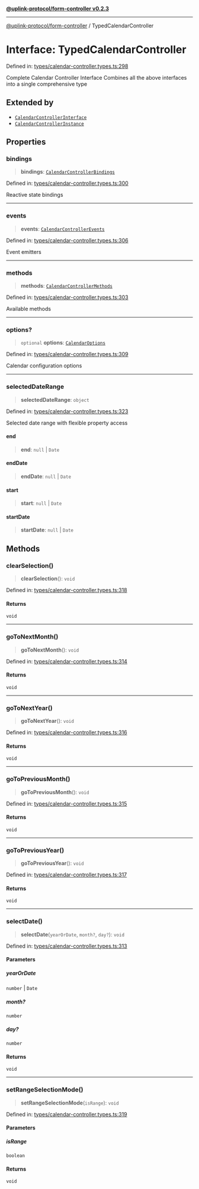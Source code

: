 [**@uplink-protocol/form-controller v0.2.3**](../README.md)

***

[@uplink-protocol/form-controller](../globals.md) / TypedCalendarController

# Interface: TypedCalendarController

Defined in: [types/calendar-controller.types.ts:298](https://github.com/jmkcoder/uplink-protocol-calendar/blob/b9b5d949a141a189c8cea12210e36bb76f18ad06/src/types/calendar-controller.types.ts#L298)

Complete Calendar Controller Interface
Combines all the above interfaces into a single comprehensive type

## Extended by

- [`CalendarControllerInterface`](CalendarControllerInterface.md)
- [`CalendarControllerInstance`](CalendarControllerInstance.md)

## Properties

### bindings

> **bindings**: [`CalendarControllerBindings`](CalendarControllerBindings.md)

Defined in: [types/calendar-controller.types.ts:300](https://github.com/jmkcoder/uplink-protocol-calendar/blob/b9b5d949a141a189c8cea12210e36bb76f18ad06/src/types/calendar-controller.types.ts#L300)

Reactive state bindings

***

### events

> **events**: [`CalendarControllerEvents`](CalendarControllerEvents.md)

Defined in: [types/calendar-controller.types.ts:306](https://github.com/jmkcoder/uplink-protocol-calendar/blob/b9b5d949a141a189c8cea12210e36bb76f18ad06/src/types/calendar-controller.types.ts#L306)

Event emitters

***

### methods

> **methods**: [`CalendarControllerMethods`](CalendarControllerMethods.md)

Defined in: [types/calendar-controller.types.ts:303](https://github.com/jmkcoder/uplink-protocol-calendar/blob/b9b5d949a141a189c8cea12210e36bb76f18ad06/src/types/calendar-controller.types.ts#L303)

Available methods

***

### options?

> `optional` **options**: [`CalendarOptions`](CalendarOptions.md)

Defined in: [types/calendar-controller.types.ts:309](https://github.com/jmkcoder/uplink-protocol-calendar/blob/b9b5d949a141a189c8cea12210e36bb76f18ad06/src/types/calendar-controller.types.ts#L309)

Calendar configuration options

***

### selectedDateRange

> **selectedDateRange**: `object`

Defined in: [types/calendar-controller.types.ts:323](https://github.com/jmkcoder/uplink-protocol-calendar/blob/b9b5d949a141a189c8cea12210e36bb76f18ad06/src/types/calendar-controller.types.ts#L323)

Selected date range with flexible property access

#### end

> **end**: `null` \| `Date`

#### endDate

> **endDate**: `null` \| `Date`

#### start

> **start**: `null` \| `Date`

#### startDate

> **startDate**: `null` \| `Date`

## Methods

### clearSelection()

> **clearSelection**(): `void`

Defined in: [types/calendar-controller.types.ts:318](https://github.com/jmkcoder/uplink-protocol-calendar/blob/b9b5d949a141a189c8cea12210e36bb76f18ad06/src/types/calendar-controller.types.ts#L318)

#### Returns

`void`

***

### goToNextMonth()

> **goToNextMonth**(): `void`

Defined in: [types/calendar-controller.types.ts:314](https://github.com/jmkcoder/uplink-protocol-calendar/blob/b9b5d949a141a189c8cea12210e36bb76f18ad06/src/types/calendar-controller.types.ts#L314)

#### Returns

`void`

***

### goToNextYear()

> **goToNextYear**(): `void`

Defined in: [types/calendar-controller.types.ts:316](https://github.com/jmkcoder/uplink-protocol-calendar/blob/b9b5d949a141a189c8cea12210e36bb76f18ad06/src/types/calendar-controller.types.ts#L316)

#### Returns

`void`

***

### goToPreviousMonth()

> **goToPreviousMonth**(): `void`

Defined in: [types/calendar-controller.types.ts:315](https://github.com/jmkcoder/uplink-protocol-calendar/blob/b9b5d949a141a189c8cea12210e36bb76f18ad06/src/types/calendar-controller.types.ts#L315)

#### Returns

`void`

***

### goToPreviousYear()

> **goToPreviousYear**(): `void`

Defined in: [types/calendar-controller.types.ts:317](https://github.com/jmkcoder/uplink-protocol-calendar/blob/b9b5d949a141a189c8cea12210e36bb76f18ad06/src/types/calendar-controller.types.ts#L317)

#### Returns

`void`

***

### selectDate()

> **selectDate**(`yearOrDate`, `month?`, `day?`): `void`

Defined in: [types/calendar-controller.types.ts:313](https://github.com/jmkcoder/uplink-protocol-calendar/blob/b9b5d949a141a189c8cea12210e36bb76f18ad06/src/types/calendar-controller.types.ts#L313)

#### Parameters

##### yearOrDate

`number` | `Date`

##### month?

`number`

##### day?

`number`

#### Returns

`void`

***

### setRangeSelectionMode()

> **setRangeSelectionMode**(`isRange`): `void`

Defined in: [types/calendar-controller.types.ts:319](https://github.com/jmkcoder/uplink-protocol-calendar/blob/b9b5d949a141a189c8cea12210e36bb76f18ad06/src/types/calendar-controller.types.ts#L319)

#### Parameters

##### isRange

`boolean`

#### Returns

`void`
